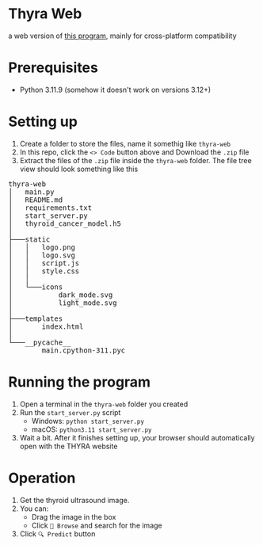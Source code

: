 # Thyra Web
a web version of [this program](https://github.com/marukoy-bot/Thyroid-Tumor-Binary-Classification-using-Machine-Learning), mainly for cross-platform compatibility

# Prerequisites
- Python 3.11.9 (somehow it doesn't work on versions 3.12+)

# Setting up
1. Create a folder to store the files, name it somethig like `thyra-web`
2. In this repo, click the `<> Code` button above and Download the `.zip` file
3. Extract the files of the `.zip` file inside the `thyra-web` folder. The file tree view should look something like this
<pre>
thyra-web
│   main.py
│   README.md
│   requirements.txt
│   start_server.py
│   thyroid_cancer_model.h5
│
├───static
│   │   logo.png
│   │   logo.svg
│   │   script.js
│   │   style.css
│   │
│   └───icons
│           dark_mode.svg
│           light_mode.svg
│
├───templates
│       index.html
│
└───__pycache__
        main.cpython-311.pyc
</pre>
# Running the program
1. Open a terminal in the `thyra-web` folder you created
2. Run the `start_server.py` script
   - Windows: `python start_server.py`
   - macOS: `python3.11 start_server.py`
4. Wait a bit. After it finishes setting up, your browser should automatically open with the THYRA website

# Operation
1. Get the thyroid ultrasound image.
2. You can:
   - Drag the image in the box
   - Click `📁 Browse` and search for the image
3. Click `🔍 Predict` button